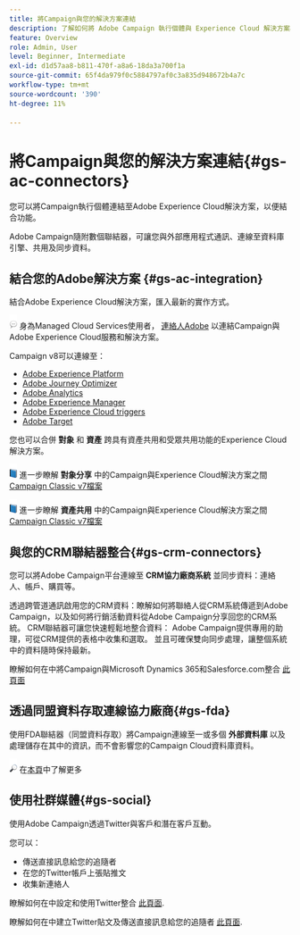 ```yaml
---
title: 將Campaign與您的解決方案連結
description: 了解如何將 Adobe Campaign 執行個體與 Experience Cloud 解決方案相連接。
feature: Overview
role: Admin, User
level: Beginner, Intermediate
exl-id: d1d57aa8-b811-470f-a8a6-18da3a700f1a
source-git-commit: 65f4da979f0c5884797af0c3a835d948672b4a7c
workflow-type: tm+mt
source-wordcount: '390'
ht-degree: 11%

---
```


# 將Campaign與您的解決方案連結{#gs-ac-connectors}

您可以將Campaign執行個體連結至Adobe Experience Cloud解決方案，以便結合功能。

Adobe Campaign隨附數個聯結器，可讓您與外部應用程式通訊、連線至資料庫引擎、共用及同步資料。

## 結合您的Adobe解決方案 {#gs-ac-integration}

結合Adobe Experience Cloud解決方案，匯入最新的實作方式。

![](../assets/do-not-localize/speech.png)  身為Managed Cloud Services使用者， [連絡人Adobe](../start/campaign-faq.md#support) 以連結Campaign與Adobe Experience Cloud服務和解決方案。

Campaign v8可以連線至：

* [Adobe Experience Platform](../connect/ac-aep.md)
* [Adobe Journey Optimizer](../connect/ac-ajo.md)
* [Adobe Analytics](../connect/ac-aa.md)
* [Adobe Experience Manager](../connect/ac-aem.md)
* [Adobe Experience Cloud triggers](../connect/ac-triggers.md)
* [Adobe Target](../connect/ac-at.md)

您也可以合併 **對象** 和 **資產** 跨具有資產共用和受眾共用功能的Experience Cloud解決方案。

![](../assets/do-not-localize/book.png) 進一步瞭解 **對象分享** 中的Campaign與Experience Cloud解決方案之間 [Campaign Classic v7檔案](https://experienceleague.adobe.com/docs/campaign-classic/using/integrating-with-adobe-experience-cloud/audience-sharing/sharing-audiences-with-adobe-experience-cloud.html#integrating-with-adobe-experience-cloud)

![](../assets/do-not-localize/book.png) 進一步瞭解 **資產共用** 中的Campaign與Experience Cloud解決方案之間 [Campaign Classic v7檔案](https://experienceleague.adobe.com/docs/campaign-classic/using/integrating-with-adobe-experience-cloud/asset-sharing/sharing-assets-with-adobe-experience-cloud.html#integrating-with-adobe-experience-cloud)

## 與您的CRM聯結器整合{#gs-crm-connectors}

您可以將Adobe Campaign平台連線至 **CRM協力廠商系統** 並同步資料：連絡人、帳戶、購買等。

透過跨管道通訊啟用您的CRM資料：瞭解如何將聯絡人從CRM系統傳遞到Adobe Campaign，以及如何將行銷活動資料從Adobe Campaign分享回您的CRM系統。
CRM聯結器可讓您快速輕鬆地整合資料： Adobe Campaign提供專用的助理，可從CRM提供的表格中收集和選取。 並且可確保雙向同步處理，讓整個系統中的資料隨時保持最新。

瞭解如何在中將Campaign與Microsoft Dynamics 365和Salesforce.com整合 [此頁面](crm.md)

## 透過同盟資料存取連線協力廠商{#gs-fda}

使用FDA聯結器（同盟資料存取）將Campaign連線至一或多個 **外部資料庫** 以及處理儲存在其中的資訊，而不會影響您的Campaign Cloud資料庫資料。

![](../assets/do-not-localize/glass.png) 在[本頁](fda.md)中了解更多

## 使用社群媒體{#gs-social}

使用Adobe Campaign透過Twitter與客戶和潛在客戶互動。

您可以：

* 傳送直接訊息給您的追隨者
* 在您的Twitter帳戶上張貼推文
* 收集新連絡人

瞭解如何在中設定和使用Twitter整合 [此頁面](../connect/ac-tw.md).

瞭解如何在中建立Twitter貼文及傳送直接訊息給您的追隨者 [此頁面](../send/twitter.md).
